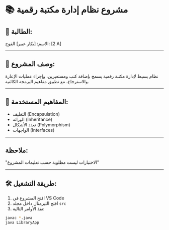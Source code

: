 # 📚 مشروع نظام إدارة مكتبة رقمية

## 👤 الطالبة:
الاسم: [بكار عبير] 
الفوج: [2 A]

---

## 🎯 وصف المشروع:
نظام بسيط لإدارة مكتبة رقمية يسمح بإضافة كتب ومستعيرين، وإجراء عمليات الإعارة والاسترجاع، مع تطبيق مفاهيم البرمجة الكائنية.

---

## 🧠 المفاهيم المستخدمة:
- التغليف (Encapsulation)
- الوراثة (Inheritance)
- تعدد الأشكال (Polymorphism)
- الواجهات (Interfaces)

---

## ملاحظة:

"الاختبارات ليست مطلوبة حسب تعليمات المشروع"

---

## 🛠️ طريقة التشغيل:
1. افتح المشروع في VS Code
2. افتح التيرمنال داخل مجلد `src`
3. نفذ الأوامر التالية:
```bash
javac *.java
java LibraryApp
